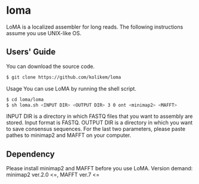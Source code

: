 # loma

LoMA is a localized assembler for long reads.
The following instructions assume you use UNIX-like OS.

## Users' Guide
You can download the source code.
```sh
$ git clone https://github.com/kolikem/loma
```
Usage
You can use LoMA by running the shell script.
```sh
$ cd loma/loma
$ sh loma.sh <INPUT DIR> <OUTPUT DIR> 3 0 ont <minimap2> <MAFFT>
```
INPUT DIR is a directory in which FASTQ files that you want to assembly are stored.
Input format is FASTQ.
OUTPUT DIR is a directory in which you want to save consensus sequences.
For the last two parameters, please paste pathes to minimap2 and MAFFT on your computer.

## Dependency
Please install minimap2 and MAFFT before you use LoMA.
Version demand: minimap2 ver.2.0 <=, MAFFT ver.7 <=
